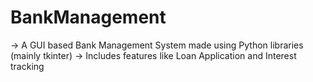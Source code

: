 # BankManagement
-> A GUI based Bank Management System made using Python libraries (mainly tkinter)
-> Includes features like Loan Application and Interest tracking
